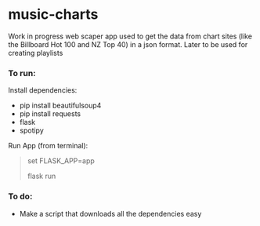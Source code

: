 # music-charts

Work in progress web scaper app used to get the data from chart sites (like the Billboard Hot 100 and NZ Top 40) in a json format. Later to be used for creating playlists

### To run:
Install dependencies:
- pip install beautifulsoup4
- pip install requests
- flask
- spotipy

Run App (from terminal):

> set FLASK_APP=app
> 
> flask run

### To do:
- Make a script that downloads all the dependencies easy